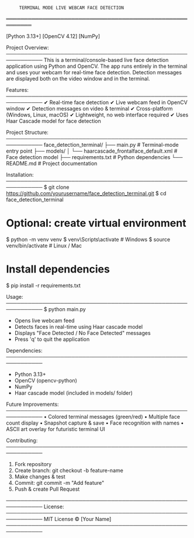 
         TERMINAL MODE LIVE WEBCAM FACE DETECTION        
═════════════════════════════════════════════════════════

[Python 3.13+]     [OpenCV 4.12]     [NumPy]


Project Overview:
────────────────────────────────────────────────────────────
This is a terminal/console-based live face detection
application using Python and OpenCV. The app runs
entirely in the terminal and uses your webcam for
real-time face detection. Detection messages are
displayed both on the video window and in the terminal.


Features:
────────────────────────────────────────────────────────────
✔ Real-time face detection
✔ Live webcam feed in OpenCV window
✔ Detection messages on video & terminal
✔ Cross-platform (Windows, Linux, macOS)
✔ Lightweight, no web interface required
✔ Uses Haar Cascade model for face detection


Project Structure:
────────────────────────────────────────────────────────────
face_detection_terminal/
├── main.py                     # Terminal-mode entry point
├── models/
│   └── haarcascade_frontalface_default.xml   # Face detection model
├── requirements.txt            # Python dependencies
└── README.md                   # Project documentation


Installation:
────────────────────────────────────────────────────────────
$ git clone https://github.com/yourusername/face_detection_terminal.git
$ cd face_detection_terminal

# Optional: create virtual environment
$ python -m venv venv
$ venv\Scripts\activate        # Windows
$ source venv/bin/activate     # Linux / Mac

# Install dependencies
$ pip install -r requirements.txt


Usage:
────────────────────────────────────────────────────────────
$ python main.py

- Opens live webcam feed
- Detects faces in real-time using Haar cascade model
- Displays "Face Detected / No Face Detected" messages
- Press 'q' to quit the application


Dependencies:
────────────────────────────────────────────────────────────
- Python 3.13+
- OpenCV (opencv-python)
- NumPy
- Haar cascade model (included in models/ folder)


Future Improvements:
────────────────────────────────────────────────────────────
• Colored terminal messages (green/red)
• Multiple face count display
• Snapshot capture & save
• Face recognition with names
• ASCII art overlay for futuristic terminal UI


Contributing:
────────────────────────────────────────────────────────────
1. Fork repository
2. Create branch: git checkout -b feature-name
3. Make changes & test
4. Commit: git commit -m "Add feature"
5. Push & create Pull Request

────────────────────────────────────────────────────────────
License:
────────────────────────────────────────────────────────────
MIT License © [Your Name]
────────────────────────────────────────────────────────────

